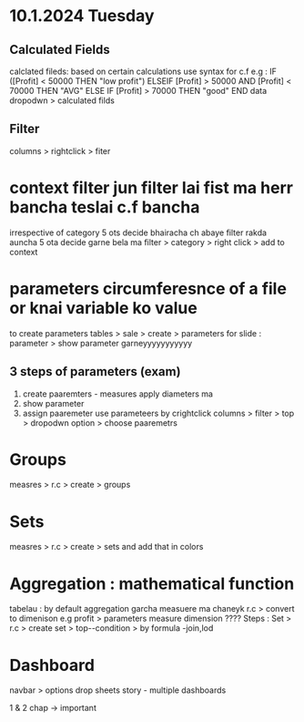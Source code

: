 # 10.1.2024 Tuesday

## Calculated Fields

calclated fileds: based on certain calculations
use syntax for c.f
e.g :
IF ([Profit] < 50000 THEN "low profit")
ELSEIF
[Profit] > 50000 AND [Profit] < 70000 THEN "AVG"
ELSE IF
[Profit] > 70000 THEN "good"
END
data dropodwn > calculated filds

## Filter

columns > rightclick > fiter

# context filter jun filter lai fist ma herr bancha teslai c.f bancha

irrespective of category 5 ots decide bhairacha ch abaye filter rakda auncha
5 ota decide garne bela ma
filter > category > right click > add to context

# parameters circumferesnce of a file or knai variable ko value

to create parameters
tables > sale > create > parameters
for slide : parameter > show parameter garneyyyyyyyyyyy

## 3 steps of parameters (exam)

1. create paaremters - measures apply diameters ma
2. show parameter
3. assign paaremeter
   use parameteers by crightclick columns > filter > top > dropodwn option > choose paaremetrs

# Groups

measres > r.c > create > groups

# Sets

measres > r.c > create > sets
and add that in colors

# Aggregation : mathematical function

tabelau : by default aggregation garcha
measuere ma chaneyk r.c > convert to dimenison
e.g profit > parameters
measure dimension ????
Steps :
Set > r.c > create set > top--condition > by formula
-join,lod

# Dashboard

navbar > options
drop sheets
story - multiple dashboards

1 & 2 chap -> important
